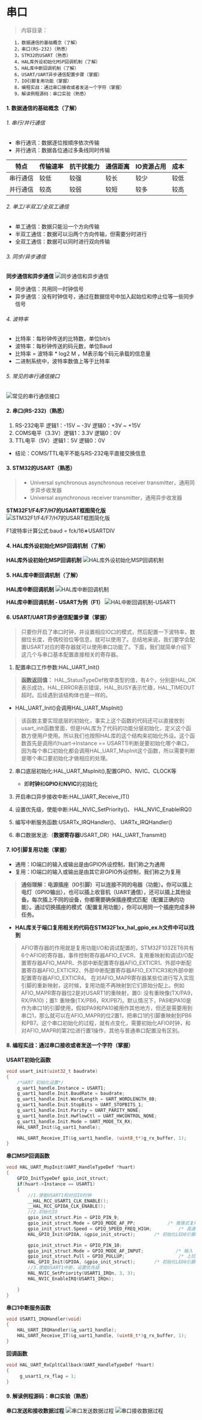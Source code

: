 <!--
 * @Date: 2024-06-06
 * @LastEditors: GoKo-Son626
 * @LastEditTime: 2024-07-30
 * @FilePath: \STM32_Study\入门篇\3.串口\串口.md
 * @Description: 串口的学习和编程实践
-->

# 串口

> 内容目录：
> 
       1，数据通信的基础概念（了解）
       2，串口(RS-232)（熟悉）
       3，STM32的USART（熟悉）
       4，HAL库外设初始化MSP回调机制（了解）
       5，HAL库中断回调机制（了解）
       6，USART/UART异步通信配置步骤（掌握）
       7，IO引脚复用功能（掌握）
       8，编程实战：通过串口接收或者发送一个字符（掌握）
       9，解读例程源码：串口实验（熟悉）

#### 1. 数据通信的基础概念（了解）

###### 1. 串行/并行通信

- 串行通讯：数据逐位按顺序依次传输
- 并行通讯：数据各位通过多条线同时传输

| 特点     | 传输速率 | 抗干扰能力 | 通信距离 | IO资源占用 | 成本 |
| -------- | -------- | ---------- | -------- | ---------- | ---- |
| 串行通信 | 较低     | 较强       | 较长     | 较少       | 较低 |
| 并行通信 | 较高     | 较弱       | 较短     | 较多       | 较高 |

###### 2. 单工/半双工/全双工通信

- 单工通信：数据只能沿一个方向传输
- 半双工通信：数据可以沿两个方向传输，但需要分时进行
- 全双工通信：数据可以同时进行双向传输

###### 3. 同步/异步通信

**同步通信和异步通信**
![同步通信和异步通信](Pictures/同步通信和异步通信.png)

- 同步通信：共用同一时钟信号
- 异步通信：没有时钟信号，通过在数据信号中加入起始位和停止位等一些同步信号

###### 4. 波特率

-  比特率：每秒钟传送的比特数，单位bit/s
-  波特率：每秒钟传送的码元数，单位Baud
-  比特率 = 波特率 * log2 M ，M表示每个码元承载的信息量
- 二进制系统中，波特率数值上等于比特率

###### 5. 常见的串行通信接口

![常见的串行通信接口](Pictures/常见的串行通信接口.png)

#### 2. 串口(RS-232)（熟悉）

1. RS-232电平 逻辑1：-15V ~ -3V 逻辑0：+3V ~ +15V
2. COMS电平（3.3V）逻辑1：3.3V 逻辑0：0V
3. TTL电平（5V）逻辑1：5V 逻辑0：0V

- 结论：COMS/TTL电平不能与RS-232电平直接交换信息

#### 3. STM32的USART（熟悉）

> - Universal synchronous asynchronous receiver transmitter，通用同步异步收发器
> - Universal asynchronous receiver transmitter，通用异步收发器

**STM32F1/F4/F7/H7的USART框图简化版**
![STM32F1/F4/F7/H7的USART框图简化版](Pictures/USART框图简化版.png)

F1波特率计算公式:baud = fck/16∗USARTDIV

#### 4. HAL库外设初始化MSP回调机制（了解）

**HAL库外设初始化MSP回调机制**
![HAL库外设初始化MSP回调机制](Pictures/HAL库外设初始化MSP回调机制.png)

#### 5. HAL库中断回调机制（了解）

**HAL库中断回调机制**
![HAL库中断回调机制](Pictures/HAL库中断回调机制.png)

**HAL库中断回调机制 - USART为例（F1）**
![HAL中断回调机制-USART1](Pictures/HAL中断回调机制-USART1.png)

#### 6. USART/UART异步通信配置步骤（掌握）

> 只要你开启了串口时钟，并设置相应IO口的模式，然后配置一下波特率，数据位长度，奇偶校验位等信息，就可以使用了。总结地来说，我们要学会配置USART对应的寄存器就可以使用串口功能了。下面，我们就简单介绍下这几个与串口基本配置直接相关的寄存器。

1. 配置串口工作参数:HAL_UART_Init()

> **函数返回值：**
HAL_StatusTypeDef枚举类型的值，有4个，分别是HAL_OK表示成功，HAL_ERROR表示错误，HAL_BUSY表示忙碌，HAL_TIMEOUT超时。后续遇到该结构体也是一样的。

- HAL_UART_Init()会调用HAL_UART_MspInit()
> 该函数主要实现底层的初始化，事实上这个函数的代码还可以直接放到usart_init函数里面，但是HAL库为了代码的功能分层初始化，定义这个函数方便用户使用。所以我们也按照HAL库的这个结构来初始化外设。这个函数首先是调用if(huart->Instance == USART1)判断是要初始化哪个串口，因为每个串口初始化都会调用HAL_UART_MspInit这个函数，所以需要判断是哪个串口要初始化才做相应的处理。

2. 串口底层初始化:HAL_UART_MspInit(),配置GPIO、NVIC、CLOCK等

   - 即**时钟**和**GPIO**和**NVIC**的初始化

3. 开启串口异步接收中断:HAL_UART_Receive_IT()

4. 设置优先级，使能中断:HAL_NVIC_SetPriority()、 HAL_NVIC_EnableIRQ()

5. 编写中断服务函数:USARTx_IRQHandler()、 UARTx_IRQHandler()

6. 串口数据发送:（**数据寄存器**USART_DR）HAL_UART_Transmit()

#### 7. IO引脚复用功能（掌握）

- 通用：IO端口的输入或输出是由GPIO外设控制，我们称之为通用
- 复用：IO端口的输入或输出是由其它非GPIO外设控制，我们称之为复用

> **通俗理解：电源插座（IO引脚）可以连接不同的电器（功能）。你可以插上电灯（GPIO输出），也可以插上收音机（UART通信），还可以插上其他设备。每次插上不同的设备，你都需要确保插座模式匹配（配置正确的功能）。通过切换插座的模式（配置复用功能），你可以用同一个插座完成多种任务。**

- **HAL库关于端口复用相关的代码在STM32F1xx_hal_gpio_ex.h文件中可以找到**

> AFIO寄存器的作用就是复用功能I/O和调试配置的，STM32F103ZET6共有6个AFIO的寄存器，事件控制寄存器AFIO_EVCR、复用重映射和调试I/O配置寄存器AFIO_MAPR、外部中断配置寄存器AFIO_EXTICR1、外部中断配置寄存器AFIO_EXTICR2、外部中断配置寄存器AFIO_EXTICR3和外部中断配置寄存器AFIO_EXTICR4。
> 在对AFIO_MAPR寄存器某些位进行写入实现引脚的重新映射，这时候，复用功能不再映射到它们原始分配上。例如AFIO_MAPR寄存器位2是对USART1的重映射，置0: 没有重映像(TX/PA9，RX/PA10)；置1: 重映像(TX/PB6，RX/PB7)。默认情况下，PA9和PA10是作为串口1的引脚使用，假如PA9和PA10被用作其他地方，但还是需要用到串口1，那么就可以在AFIO_MAPR的位2置1，把串口1的引脚重映射到PB6和PB7。这个串口初始化的过程，就有点变化，需要初始化AFIO时钟，和对AFIO_MAPR的第2位进行置1操作，其他与普通串口配置没有区别。

#### 8. 编程实战：通过串口接收或者发送一个字符（掌握）

**USART初始化函数**
```c
void usart_init(uint32_t baudrate)
{
    /*UART 初始化设置*/
    g_uart1_handle.Instance = USART1;                                       /* USART_UX */
    g_uart1_handle.Init.BaudRate = baudrate;                                  /* 波特率 */
    g_uart1_handle.Init.WordLength = UART_WORDLENGTH_8B;                      /* 字长为8位数据格式 */
    g_uart1_handle.Init.StopBits = UART_STOPBITS_1;                           /* 一个停止位 */
    g_uart1_handle.Init.Parity = UART_PARITY_NONE;                            /* 无奇偶校验位 */
    g_uart1_handle.Init.HwFlowCtl = UART_HWCONTROL_NONE;                      /* 无硬件流控 */
    g_uart1_handle.Init.Mode = UART_MODE_TX_RX;                               /* 收发模式 */
    HAL_UART_Init(&g_uart1_handle);                                           /* HAL_UART_Init()会使能UART1 */

    HAL_UART_Receive_IT(&g_uart1_handle, (uint8_t*)g_rx_buffer, 1);
}
```

**串口MSP回调函数**
```c
void HAL_UART_MspInit(UART_HandleTypeDef *huart)
{
    GPIO_InitTypeDef gpio_init_struct;
    if(huart->Instance == USART1)
    {
        //1.使能USART1和对应IO时钟
        __HAL_RCC_USART1_CLK_ENABLE();
        __HAL_RCC_GPIOA_CLK_ENABLE();
        //2.初始化IO
        gpio_init_struct.Pin = GPIO_PIN_9;                 
        gpio_init_struct.Mode = GPIO_MODE_AF_PP;            /* 推挽式复用输出 */
        gpio_init_struct.Speed = GPIO_SPEED_FREQ_HIGH;          /* 高速 */
        HAL_GPIO_Init(GPIOA, &gpio_init_struct);       /* 初始化LED0引脚 */

        gpio_init_struct.Pin = GPIO_PIN_10;                 
        gpio_init_struct.Mode = GPIO_MODE_AF_INPUT;            /* 输入 */
        gpio_init_struct.Pull = GPIO_PULLUP;                    /* 上拉 */
        HAL_GPIO_Init(GPIOA, &gpio_init_struct);       /* 初始化LED0引脚 */
        //3.使能USART1中断，设置优先级
        HAL_NVIC_SetPriority(USART1_IRQn, 3, 3);
        HAL_NVIC_EnableIRQ(USART1_IRQn);

    }
}
```

**串口1中断服务函数**
```c
void USART1_IRQHandler(void)
{
    HAL_UART_IRQHandler(&g_uart1_handle);
    HAL_UART_Receive_IT(&g_uart1_handle, (uint8_t*)g_rx_buffer, 1);
}
```

**回调函数**
```c
void HAL_UART_RxCpltCallback(UART_HandleTypeDef *huart)
{
     g_usart1_rx_flag = 1;
}
```
#### 9. 解读例程源码：串口实验（熟悉）

**串口发送和接收数据过程**
![串口发送数据过程](Pictures/串口发送数据过程.png)
![串口接收数据过程](Pictures/串口接收数据过程.png)